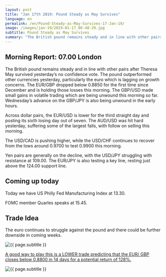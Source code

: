 ```yaml
---
layout: post
title: "Jan 17th 2019: Pound Steady as May Survives"
language: en
permalink: /en/Pound-Steady-as-May-Survives-17-Jan-19/
image: /images/jan-19/2019-01-17_06-48-29.jpg
subtitle: Pound Steady as May Survives
summary: "The British pound remains steady and in line with other pairs after Theresa May survived yesterday’s no confidence vote. The pound outperformed other currencies yesterday, particularly the euro which is lagging on growth concerns"
---
```

## Morning Report: 07.00 London

The British pound remains steady and in line with other pairs after Theresa May survived yesterday’s no confidence vote. The pound outperformed other currencies yesterday, particularly the euro which is lagging on growth concerns. The EUR/GBP dropped below 0.8850 for the first time since December and is holding those losses this morning. The GBP/USD made small gains in volatile trading which are being unwound this morning so far. Wednesday’s advance on the GBP/JPY is also being unwound in the early hours. 

Across dollar pairs, the EUR/USD is lower for the third straight day and posting its sixth losing day out of seven. The AUD/USD was hit hard yesterday, suffering some of the largest falls, with follow on selling this morning. 

The USD/CAD is pushing higher, while the USD/CHF continues to recover from the lows around 0.9700 to test 0.9900 this morning. 

Yen pairs are generally on the decline, with the USD/JPY struggling with resistance at 109.00. The EUR/JPY is also testing a key line, resting just above the 124.00 support line. 

## Coming up today

Today we have US Philly Fed Manufacturing Index at 13.30. 

FOMC member Quarles speaks at 15.45. 

## Trade Idea

The euro continues to struggle against the pound and there could be further downside in coming weeks.

<img class="post-image" src="{{ site.url }}/images/jan-19/2019-01-17_06-48-29.jpg" alt="{{ page.subtitle }}" title="{{ page.subtitle }}">

<a href="%LINK%%?currency=GBP&market=forex&underlying=frxEURGBP&formname=higherlower&duration_amount=14&duration_units=d&amount=10&amount_type=stake&expiry_type=duration&barrier=0.8800" target="_blank" rel="noopener noreferrer nofollow">A good way to play this is a LOWER trade predicting that the EUR/ GBP closes below 0.8800 in 14 days for a potential return of 128%.</a>

<img class="post-image" src="{{ site.url }}/images/jan-19/2019-01-17_06-50-42.jpg" alt="{{ page.subtitle }}" title="{{ page.subtitle }}">